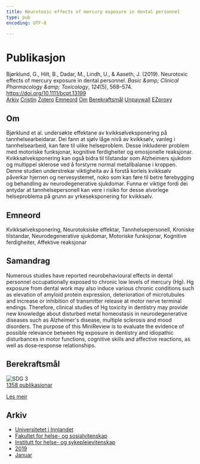 ```yaml
---
title: Neurotoxic effects of mercury exposure in dental personnel
type: pub
encoding: UTF-8

---
```

<h1>Publikasjon</h1>
<article id="csl-bib-container-55SU2DC4" class="csl-bib-container">
  <div class="csl-bib-body"> <div class="csl-entry">Bjørklund, G., Hilt, B., Dadar, M., Lindh, U., &#38; Aaseth, J. (2019). Neurotoxic effects of mercury exposure in dental personnel. <i>Basic &#38;amp; Clinical Pharmacology &#38;amp; Toxicology</i>, <i>124</i>(5), 568–574. <a href="https://doi.org/10.1111/bcpt.13199">https://doi.org/10.1111/bcpt.13199</a></div> </div>
  <div class="csl-bib-buttons">
    <a href="#taxonomy-article-55SU2DC4" alt="archive" class="csl-bib-button">Arkiv</a>
    <a href="https://app.cristin.no/results/show.jsf?id=1660052" alt="Cristin" class="csl-bib-button">Cristin</a>
    <a href="http://zotero.org/groups/5881554/items/55SU2DC4" alt="Zotero" class="csl-bib-button">Zotero</a>
    <a href="#keywords-article-55SU2DC4" alt="keywords" class="csl-bib-button">Emneord</a>
    <a href="#about-article-55SU2DC4" alt="about_pub" class="csl-bib-button">Om</a>
    <a href="#sdg-article-55SU2DC4" alt="sdg" class="csl-bib-button">Berekraftsmål</a>
    <a href="https://onlinelibrary.wiley.com/doi/pdfdirect/10.1111/bcpt.13199" alt="Unpaywall" class="csl-bib-button">Unpaywall</a>
    <a href="https://onlinelibrary.wiley.com/doi/pdfdirect/10.1111/bcpt.13199" alt="EZproxy" class="csl-bib-button">EZproxy</a>
  </div>
  <div id="csl-bib-meta-container-55SU2DC4"></div>
</article>
<div id="csl-bib-meta-55SU2DC4" class="csl-bib-meta">
  <article id="about-article-55SU2DC4" class="about_pub-article">
    <h1>Om</h1>
    Bjørklund et al. undersøkte effektane av kvikksølveksponering på tannhelsearbeidarar. Dei fann at sjølv låge nivå av kvikksølv, vanleg i tannhelsearbeid, kan føre til ulike helseproblem. Desse inkluderer problem med motoriske funksjonar, kognitive ferdigheiter og emosjonelle reaksjonar. Kvikksølveksponering kan også bidra til tilstandar som Alzheimers sjukdom og multippel sklerose ved å forstyrre normal metallbalanse i kroppen. Denne studien understrekar viktigheita av å forstå korleis kvikksølv påverkar hjernen og nervesystemet, noko som kan føre til betre førebygging og behandling av neurodegenerative sjukdomar. Funna er viktige fordi dei antydar at tannhelsepersonell kan vere i risiko for desse alvorlege helseproblema på grunn av yrkeseksponering for kvikksølv.
  </article>
  <article id="keywords-article-55SU2DC4" class="keywords-article">
    <h1>Emneord</h1>
    Kvikksølveksponering, Neurotoksiske effektar, Tannhelsepersonell, Kroniske tilstandar, Neurodegenerative sjukdomar, Motoriske funksjonar, Kognitive ferdigheiter, Affektive reaksjonar
  </article>
  <article id="abstract-article-55SU2DC4" class="abstract-article">
    <h1>Samandrag</h1>
    Numerous studies have reported neurobehavioural effects in dental personnel occupationally exposed to chronic low levels of mercury (Hg). Hg exposure from dental work may also induce various chronic conditions such as elevation of amyloid protein expression, deterioration of microtubules and increase or inhibition of transmitter release at motor nerve terminal endings. Therefore, clinical studies of Hg toxicity in dentistry may provide new knowledge about disturbed metal homeostasis in neurodegenerative diseases such as Alzheimer's disease, multiple sclerosis and mood disorders. The purpose of this MiniReview is to evaluate the evidence of possible relevance between Hg exposure in dentistry and idiopathic disturbances in motor functions, cognitive skills and affective reactions, as well as dose‐response relationships.
  </article>
  <article id="sdg-article-55SU2DC4" class="sdg-article">
    <h1>Berekraftsmål</h1>
    <div class="sdg-container"><div id="sdg3" class="sdg">
        <img src="{{< params subfolder >}}images/sdg/sdg03_nn.png" class="image" alt="SDG 3">
        <div class="sdg-overlay">
          <a href="/nn/archive/?key=?sdg=3#archive" class="sdg-publication-count"><span>1358</span> publikasjonar</a>
          <p><a href="https://fn.no/om-fn/fns-baerekraftsmaal/god-helse-og-livskvalitet?lang=nno-NO" class="sdg-read-more">Les meir</a></p>
        </div>
      </div></div>
  </article>
  <article id="taxonomy-article-55SU2DC4" class="taxonomy-article">
    <h1>Arkiv</h1>
    <ul>
      <li>
        <a href="/nn/archive/?key=3DCRN523">Universitetet i Innlandet</a>
      </li>
      <li>
        <a href="/nn/archive/?key=IDKFS3MX">Fakultet for helse- og sosialvitenskap</a>
      </li>
      <li>
        <a href="/nn/archive/?key=GTV4ECMZ">Institutt for helse- og sykepleievitenskap</a>
      </li>
      <li>
        <a href="/nn/archive/?key=E7THIEEM">2019</a>
      </li>
      <li>
        <a href="/nn/archive/?key=7JE8LLZ8">Januar</a>
      </li>
    </ul>
  </article>
</div>
